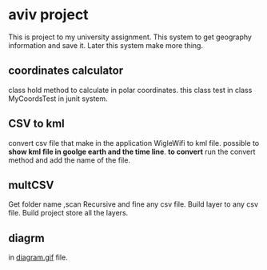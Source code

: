 # aviv project
This is project to my university assignment.
This system to get geography information and save it.
Later this system make more thing.

## coordinates calculator
class hold method to calculate in polar coordinates.
this class test in class MyCoordsTest in junit system.

## CSV to kml
convert csv file that make in the application WigleWifi to kml file.
possible to **show kml file in goolge earth and the time line**.
**to convert** run the convert method and add the name of the file.

## multCSV
Get folder name ,scan Recursive and fine any csv file.
Build layer to any csv file.
Build project store all the layers.

##  diagrm
in [diagram.gif](diagram.gif) file.

